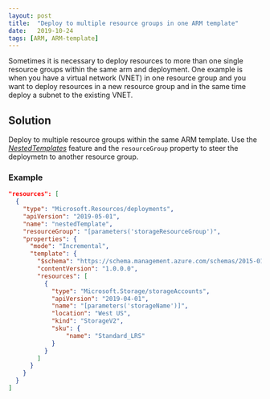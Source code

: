 ```yaml
---
layout: post
title:  "Deploy to multiple resource groups in one ARM template"
date:   2019-10-24 
tags: [ARM, ARM-template]
---
```

Sometimes it is necessary to deploy resources to more than one single resource groups within the same arm and deployment. One example is when you have a virtual network (VNET) in one resource group and you want to deploy resources in a new resource group and in the same time deploy a subnet to the existing VNET. 

## Solution
Deploy to multiple resource groups within the same ARM template. Use the [_NestedTemplates_](https://docs.microsoft.com/en-us/azure/azure-resource-manager/resource-group-linked-templates#nested-template) feature and the `resourceGroup` property to steer the deploymetn to another resource group. 

### Example
```json
"resources": [
  {
    "type": "Microsoft.Resources/deployments",
    "apiVersion": "2019-05-01",
    "name": "nestedTemplate",
    "resourceGroup": "[parameters('storageResourceGroup')",
    "properties": {
      "mode": "Incremental",
      "template": {
        "$schema": "https://schema.management.azure.com/schemas/2015-01-01/deploymentTemplate.json#",
        "contentVersion": "1.0.0.0",
        "resources": [
          {
            "type": "Microsoft.Storage/storageAccounts",
            "apiVersion": "2019-04-01",
            "name": "[parameters('storageName')]",
            "location": "West US",
            "kind": "StorageV2",
            "sku": {
                "name": "Standard_LRS"
            }
          }
        ]
      }
    }
  }
]

```
<!---
[Full example ARM template](/link-to-raw-arm)
-->